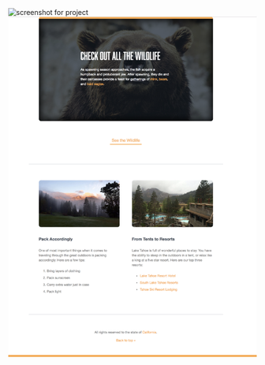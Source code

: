 <img src="./../screenshots/screen4.png" alt="screenshot for project" title="screenshot for project">
<img src="./../screenshots/screen5.png" alt="screenshot for project" title="screenshot for project">
